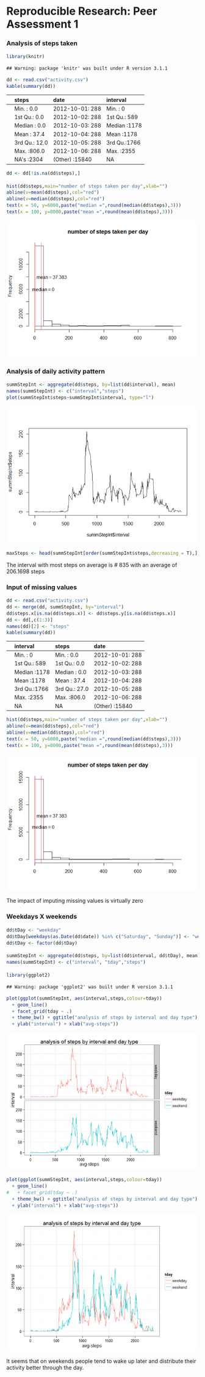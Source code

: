 # Reproducible Research: Peer Assessment 1

### Analysis of steps taken  


```r
library(knitr)
```

```
## Warning: package 'knitr' was built under R version 3.1.1
```

```r
dd <- read.csv("activity.csv")
kable(summary(dd))
```



|   |    steps       |        date       |   interval    |
|:--|:---------------|:------------------|:--------------|
|   |Min.   :  0.0   |2012-10-01:  288   |Min.   :   0   |
|   |1st Qu.:  0.0   |2012-10-02:  288   |1st Qu.: 589   |
|   |Median :  0.0   |2012-10-03:  288   |Median :1178   |
|   |Mean   : 37.4   |2012-10-04:  288   |Mean   :1178   |
|   |3rd Qu.: 12.0   |2012-10-05:  288   |3rd Qu.:1766   |
|   |Max.   :806.0   |2012-10-06:  288   |Max.   :2355   |
|   |NA's   :2304    |(Other)   :15840   |NA             |

```r
dd <- dd[!is.na(dd$steps),]

hist(dd$steps,main="number of steps taken per day",xlab="")
abline(v=mean(dd$steps),col="red")
abline(v=median(dd$steps),col="red")
text(x = 50, y=6000,paste("median =",round(median(dd$steps),3)))
text(x = 100, y=8000,paste("mean =",round(mean(dd$steps),3)))
```

![plot of chunk unnamed-chunk-1](./PA1_template_files/figure-html/unnamed-chunk-1.png) 

### Analysis of daily activity pattern  


```r
summStepInt <- aggregate(dd$steps, by=list(dd$interval), mean)
names(summStepInt) <- c("interval","steps")
plot(summStepInt$steps~summStepInt$interval, type="l")
```

![plot of chunk unnamed-chunk-2](./PA1_template_files/figure-html/unnamed-chunk-2.png) 

```r
maxSteps <- head(summStepInt[order(summStepInt$steps,decreasing = T),],1)
```

The interval with most steps on average is # 835 with an average of 206.1698 steps  

### Input of missing values  


```r
dd <- read.csv("activity.csv")
dd <- merge(dd, summStepInt, by="interval")
dd$steps.x[is.na(dd$steps.x)] <- dd$steps.y[is.na(dd$steps.x)]
dd <- dd[,c(1:3)]
names(dd)[2] <- "steps"
kable(summary(dd))
```



|   |   interval    |    steps       |        date       |
|:--|:--------------|:---------------|:------------------|
|   |Min.   :   0   |Min.   :  0.0   |2012-10-01:  288   |
|   |1st Qu.: 589   |1st Qu.:  0.0   |2012-10-02:  288   |
|   |Median :1178   |Median :  0.0   |2012-10-03:  288   |
|   |Mean   :1178   |Mean   : 37.4   |2012-10-04:  288   |
|   |3rd Qu.:1766   |3rd Qu.: 27.0   |2012-10-05:  288   |
|   |Max.   :2355   |Max.   :806.0   |2012-10-06:  288   |
|   |NA             |NA              |(Other)   :15840   |

```r
hist(dd$steps,main="number of steps taken per day",xlab="")
abline(v=mean(dd$steps),col="red")
abline(v=median(dd$steps),col="red")
text(x = 50, y=6000,paste("median =",round(median(dd$steps),3)))
text(x = 100, y=8000,paste("mean =",round(mean(dd$steps),3)))
```

![plot of chunk unnamed-chunk-3](./PA1_template_files/figure-html/unnamed-chunk-3.png) 

The impact of imputing missing values is virtually zero

### Weekdays X weekends  


```r
dd$tDay <- "weekday"
dd$tDay[weekdays(as.Date(dd$date)) %in% c("Saturday", "Sunday")] <- "weekend"
dd$tDay <- factor(dd$tDay)

summStepInt <- aggregate(dd$steps, by=list(dd$interval, dd$tDay), mean)
names(summStepInt) <- c("interval", "tday","steps")

library(ggplot2)
```

```
## Warning: package 'ggplot2' was built under R version 3.1.1
```

```r
plot(ggplot(summStepInt, aes(interval,steps,colour=tday)) 
  + geom_line() 
  + facet_grid(tday ~ .)
  + theme_bw() + ggtitle("analysis of steps by interval and day type") 
  + ylab("interval") + xlab("avg-steps"))
```

![plot of chunk unnamed-chunk-4](./PA1_template_files/figure-html/unnamed-chunk-41.png) 

```r
plot(ggplot(summStepInt, aes(interval,steps,colour=tday)) 
  + geom_line() 
#   + facet_grid(tday ~ .)
  + theme_bw() + ggtitle("analysis of steps by interval and day type") 
  + ylab("interval") + xlab("avg-steps"))
```

![plot of chunk unnamed-chunk-4](./PA1_template_files/figure-html/unnamed-chunk-42.png) 

It seems that on weekends people tend to wake up later and distribute their activity better through the day.  

